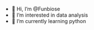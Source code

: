 - 👋 Hi, I’m @Funbiose
- 👀 I’m interested in data analysis 
- 🌱 I’m currently learning python

<!---
Funbiose/Funbiose is a ✨ special ✨ repository because its `README.md` (this file) appears on your GitHub profile.
You can click the Preview link to take a look at your changes.
--->
